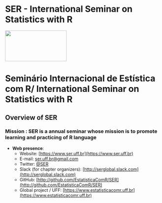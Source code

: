 # SER - International Seminar on Statistics with R
<img src="https://ser2018.weebly.com/uploads/7/1/0/2/71021863/logo_ser_alta_qualidade.png" data-canonical-src="https://ser2018.weebly.com/uploads/7/1/0/2/71021863/logo_ser_alta_qualidade.png" width="200" height="100" />

# Seminário Internacional de Estística com R/ International Seminar on Statistics with R

## Overview of SER

### **Mission** : SER is a annual seminar whose mission is to promote learning and practicing of R language

- **Web presence**:
    - Website: [https://www.ser.uff.br](https://www.ser.uff.br)
    - E-mail: ser.uff.br@gmail.com
    - Twitter: [@SER](https://twitter.com/SER)
    - Slack (for chapter organizers): [http://serglobal.slack.com](http://serglobal.slack.com)
    - GitHub: [http://github.com/EstatisticaComR/SER](http://github.com/EstatisticaComR/SER)
    - Global project / UFF: [https://www.estatisticacomr.uff.br](https://www.estatisticacomr.uff.br)

